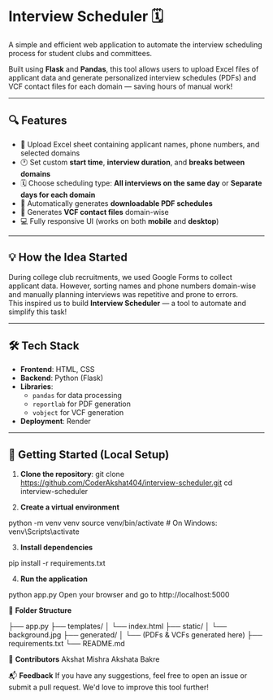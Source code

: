 # Interview Scheduler 🗓️

A simple and efficient web application to automate the interview scheduling process for student clubs and committees.

Built using **Flask** and **Pandas**, this tool allows users to upload Excel files of applicant data and generate personalized interview schedules (PDFs) and VCF contact files for each domain — saving hours of manual work!

---

## 🔍 Features

- 📁 Upload Excel sheet containing applicant names, phone numbers, and selected domains  
- 🕐 Set custom **start time**, **interview duration**, and **breaks between domains**  
- 🗓️ Choose scheduling type: **All interviews on the same day** or **Separate days for each domain**  
- 📄 Automatically generates **downloadable PDF schedules**  
- 📇 Generates **VCF contact files** domain-wise  
- 💻 Fully responsive UI (works on both **mobile** and **desktop**)

---

## 💡 How the Idea Started

During college club recruitments, we used Google Forms to collect applicant data. However, sorting names and phone numbers domain-wise and manually planning interviews was repetitive and prone to errors.  
This inspired us to build **Interview Scheduler** — a tool to automate and simplify this task!

---

## 🛠 Tech Stack

- **Frontend**: HTML, CSS  
- **Backend**: Python (Flask)  
- **Libraries**: 
  - `pandas` for data processing  
  - `reportlab` for PDF generation  
  - `vobject` for VCF generation  
- **Deployment**: Render

---

## 🚀 Getting Started (Local Setup)

1. **Clone the repository**:
   git clone https://github.com/CoderAkshat404/interview-scheduler.git
   cd interview-scheduler

2. **Create a virtual environment**

python -m venv venv
source venv/bin/activate  # On Windows: venv\Scripts\activate

3. **Install dependencies**

pip install -r requirements.txt


4. **Run the application**

python app.py
Open your browser and go to http://localhost:5000

📁 **Folder Structure**

├── app.py
├── templates/
│   └── index.html
├── static/
│   └── background.jpg
├── generated/
│   └── (PDFs & VCFs generated here)
├── requirements.txt
└── README.md

🤝 **Contributors**
Akshat Mishra
Akshata Bakre

📬 **Feedback**
If you have any suggestions, feel free to open an issue or submit a pull request. We'd love to improve this tool further!